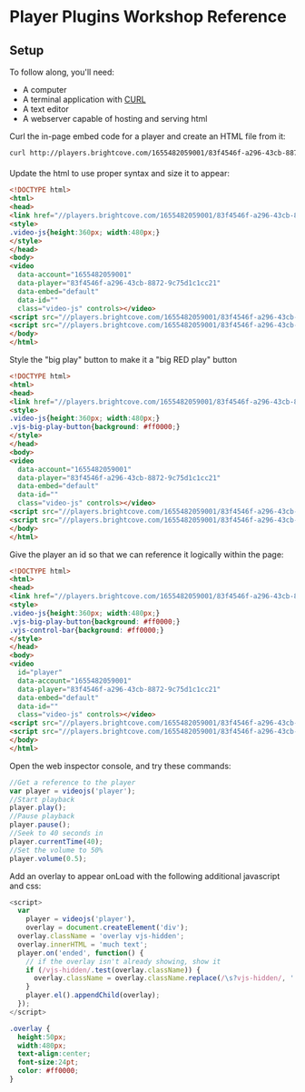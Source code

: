 # Player Plugins Workshop Reference

## Setup
To follow along, you'll need:
 * A computer
 * A terminal application with [CURL](http://curl.haxx.se)
 * A text editor
 * A webserver capable of hosting and serving html

Curl the in-page embed code for a player and create an HTML file from it:
```bash
curl http://players.brightcove.com/1655482059001/83f4546f-a296-43cb-8872-9c75d1c1cc21_default/in_page.embed > ~/workshop/plugin.html
```

####

Update the html to use proper syntax and size it to appear:
```html
<!DOCTYPE html>
<html>
<head>
<link href="//players.brightcove.com/1655482059001/83f4546f-a296-43cb-8872-9c75d1c1cc21_default/bc.min.css" rel="stylesheet">
<style>
.video-js{height:360px; width:480px;}
</style>
</head>
<body>
<video
  data-account="1655482059001"
  data-player="83f4546f-a296-43cb-8872-9c75d1c1cc21"
  data-embed="default"
  data-id=""
  class="video-js" controls></video>
<script src="//players.brightcove.com/1655482059001/83f4546f-a296-43cb-8872-9c75d1c1cc21_default/node_modules/video.js/dist/video-js/video.js"></script>
<script src="//players.brightcove.com/1655482059001/83f4546f-a296-43cb-8872-9c75d1c1cc21_default/bc.min.js"></script>
</body>
</html>
```

Style the "big play" button to make it a "big RED play" button
```html
<!DOCTYPE html>
<html>
<head>
<link href="//players.brightcove.com/1655482059001/83f4546f-a296-43cb-8872-9c75d1c1cc21_default/bc.min.css" rel="stylesheet">
<style>
.video-js{height:360px; width:480px;}
.vjs-big-play-button{background: #ff0000;}
</style>
</head>
<body>
<video
  data-account="1655482059001"
  data-player="83f4546f-a296-43cb-8872-9c75d1c1cc21"
  data-embed="default"
  data-id=""
  class="video-js" controls></video>
<script src="//players.brightcove.com/1655482059001/83f4546f-a296-43cb-8872-9c75d1c1cc21_default/node_modules/video.js/dist/video-js/video.js"></script>
<script src="//players.brightcove.com/1655482059001/83f4546f-a296-43cb-8872-9c75d1c1cc21_default/bc.min.js"></script>
</body>
</html>
```

Give the player an id so that we can reference it logically within the page:
```html
<!DOCTYPE html>
<html>
<head>
<link href="//players.brightcove.com/1655482059001/83f4546f-a296-43cb-8872-9c75d1c1cc21_default/bc.min.css" rel="stylesheet">
<style>
.video-js{height:360px; width:480px;}
.vjs-big-play-button{background: #ff0000;}
.vjs-control-bar{background: #ff0000;}
</style>
</head>
<body>
<video
  id="player"
  data-account="1655482059001"
  data-player="83f4546f-a296-43cb-8872-9c75d1c1cc21"
  data-embed="default"
  data-id=""
  class="video-js" controls></video>
<script src="//players.brightcove.com/1655482059001/83f4546f-a296-43cb-8872-9c75d1c1cc21_default/node_modules/video.js/dist/video-js/video.js"></script>
<script src="//players.brightcove.com/1655482059001/83f4546f-a296-43cb-8872-9c75d1c1cc21_default/bc.min.js"></script>
</body>
</html>
```


Open the web inspector console, and try these commands:
```javascript
//Get a reference to the player
var player = videojs('player');
//Start playback
player.play();
//Pause playback
player.pause();
//Seek to 40 seconds in
player.currentTime(40);
//Set the volume to 50%
player.volume(0.5);
```

Add an overlay to appear onLoad with the following additional javascript and css:
```javascript
<script>
  var 
    player = videojs('player'),
    overlay = document.createElement('div');
  overlay.className = 'overlay vjs-hidden';
  overlay.innerHTML = 'much text';
  player.on('ended', function() {
    // if the overlay isn't already showing, show it
    if (/vjs-hidden/.test(overlay.className)) {
      overlay.className = overlay.className.replace(/\s?vjs-hidden/, '');
    }
    player.el().appendChild(overlay);
  });
</script>
```
```css
.overlay {
  height:50px; 
  width:480px;
  text-align:center;
  font-size:24pt;
  color: #ff0000;
}
```
